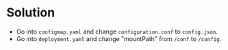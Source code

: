 # Solution

- Go into `configmap.yaml` and change `configuration.conf` to `config.json`.
- Go into `deployment.yaml` and change "mountPath" from `/conf` to `/config`.